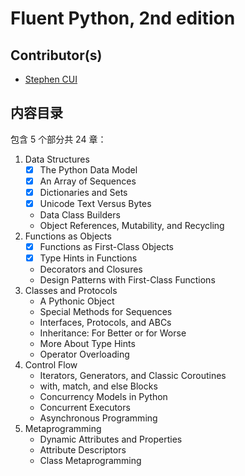 # Fluent Python, 2nd edition

## Contributor(s)

- [Stephen CUI](https://github.com/JPL-JUNO)

## 内容目录

包含 5 个部分共 24 章：

1. Data Structures
   - [x] The Python Data Model
   - [x] An Array of Sequences
   - [x] Dictionaries and Sets
   - [x] Unicode Text Versus Bytes
   - Data Class Builders
   - Object References, Mutability, and Recycling
2. Functions as Objects
   - [x] Functions as First-Class Objects
   - [x] Type Hints in Functions
   - Decorators and Closures
   - Design Patterns with First-Class Functions
3. Classes and Protocols
   - A Pythonic Object
   - Special Methods for Sequences
   - Interfaces, Protocols, and ABCs
   - Inheritance: For Better or for Worse
   - More About Type Hints
   - Operator Overloading
4. Control Flow
   - Iterators, Generators, and Classic Coroutines
   - with, match, and else Blocks
   - Concurrency Models in Python
   - Concurrent Executors
   - Asynchronous Programming
5. Metaprogramming
   - Dynamic Attributes and Properties
   - Attribute Descriptors
   - Class Metaprogramming
